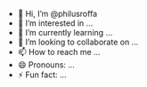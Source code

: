 - 👋 Hi, I’m @philusroffa
- 👀 I’m interested in ...
- 🌱 I’m currently learning ...
- 💞️ I’m looking to collaborate on ...
- 📫 How to reach me ...
- 😄 Pronouns: ...
- ⚡ Fun fact: ...

<!---
philusroffa/philusroffa is a ✨ special ✨ repository because its `README.md` (this file) appears on your GitHub profile.
You can click the Preview link to take a look at your changes.
--->
